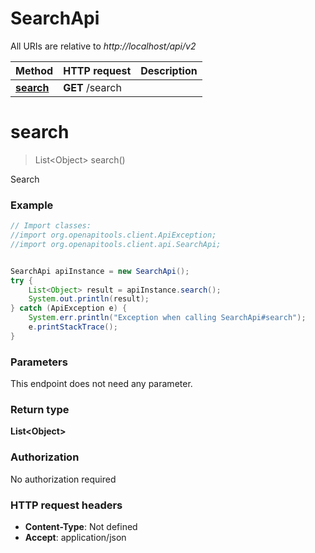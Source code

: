# SearchApi

All URIs are relative to *http://localhost/api/v2*

Method | HTTP request | Description
------------- | ------------- | -------------
[**search**](SearchApi.md#search) | **GET** /search | 


<a name="search"></a>
# **search**
> List&lt;Object&gt; search()



Search

### Example
```java
// Import classes:
//import org.openapitools.client.ApiException;
//import org.openapitools.client.api.SearchApi;


SearchApi apiInstance = new SearchApi();
try {
    List<Object> result = apiInstance.search();
    System.out.println(result);
} catch (ApiException e) {
    System.err.println("Exception when calling SearchApi#search");
    e.printStackTrace();
}
```

### Parameters
This endpoint does not need any parameter.

### Return type

**List&lt;Object&gt;**

### Authorization

No authorization required

### HTTP request headers

 - **Content-Type**: Not defined
 - **Accept**: application/json

